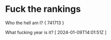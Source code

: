 # Fuck the rankings

Who the hell am I?
{ 741713 }

What fucking year is it?
[ 2024-01-09T14:01:51Z ]
